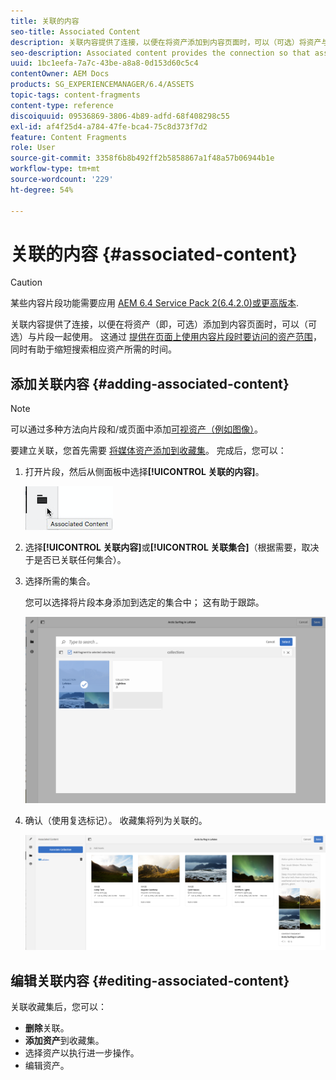 ```yaml
---
title: 关联的内容
seo-title: Associated Content
description: 关联内容提供了连接，以便在将资产添加到内容页面时，可以（可选）将资产与片段一起使用。
seo-description: Associated content provides the connection so that assets can be (optionally) used with the fragment when it is added to a content page.
uuid: 1bc1eefa-7a7c-43be-a8a8-0d153d60c5c4
contentOwner: AEM Docs
products: SG_EXPERIENCEMANAGER/6.4/ASSETS
topic-tags: content-fragments
content-type: reference
discoiquuid: 09536869-3806-4b89-adfd-68f408298c55
exl-id: af4f25d4-a784-47fe-bca4-75c8d373f7d2
feature: Content Fragments
role: User
source-git-commit: 3358f6b8b492ff2b5858867a1f48a57b06944b1e
workflow-type: tm+mt
source-wordcount: '229'
ht-degree: 54%

---
```


# 关联的内容 {#associated-content}

>[!CAUTION]
>
>某些内容片段功能需要应用 [AEM 6.4 Service Pack 2(6.4.2.0)或更高版本](/help/release-notes/sp-release-notes.md).

关联内容提供了连接，以便在将资产（即，可选）添加到内容页面时，可以（可选）与片段一起使用。 这通过 [提供在页面上使用内容片段时要访问的资产范围](/help/sites-authoring/content-fragments.md#using-associated-content)，同时有助于缩短搜索相应资产所需的时间。

## 添加关联内容 {#adding-associated-content}

>[!NOTE]
>
>可以通过多种方法向片段和/或页面中添加[可视资产（例如图像）](content-fragments.md#fragments-with-visual-assets)。

要建立关联，您首先需要 [将媒体资产添加到收藏集](managing-collections-touch-ui.md#adding-assets-to-a-collection)。 完成后，您可以：

1. 打开片段，然后从侧面板中选择&#x200B;**[!UICONTROL 关联的内容]**。

   ![chlimage_1-207](assets/chlimage_1-207.png)

1. 选择&#x200B;**[!UICONTROL 关联内容]**&#x200B;或&#x200B;**[!UICONTROL 关联集合]**（根据需要，取决于是否已关联任何集合）。
1. 选择所需的集合。

   您可以选择将片段本身添加到选定的集合中； 这有助于跟踪。

   ![cfm-6420-04](assets/cfm-6420-04.png)

1. 确认（使用复选标记）。 收藏集将列为关联的。

   ![cfm-6420-05](assets/cfm-6420-05.png)

## 编辑关联内容 {#editing-associated-content}

关联收藏集后，您可以：

* **删除**&#x200B;关联。
* **添加资产**&#x200B;到收藏集。
* 选择资产以执行进一步操作。
* 编辑资产。
